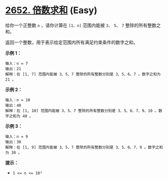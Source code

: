 # [2652. 倍数求和][link] (Easy)

[link]: https://leetcode.cn/problems/sum-multiples/

给你一个正整数 `n` ，请你计算在 `[1，n]` 范围内能被 `3`、 `5`、 `7` 整除的所有整数之和。

返回一个整数，用于表示给定范围内所有满足约束条件的数字之和。

**示例 1：**

```
输入：n = 7
输出：21
解释：在 [1, 7] 范围内能被 3、5、7 整除的所有整数分别是 3、5、6、7 。数字之和为 21 。
```

**示例 2：**

```
输入：n = 10
输出：40
解释：在 [1, 10] 范围内能被 3、5、7 整除的所有整数分别是 3、5、6、7、9、10 。数字之和为 40 。
```

**示例 3：**

```
输入：n = 9
输出：30
解释：在 [1, 9] 范围内能被 3、5、7 整除的所有整数分别是 3、5、6、7、9 。数字之和为 30 。
```

**提示：**

- `1 <= n <= 10³`
